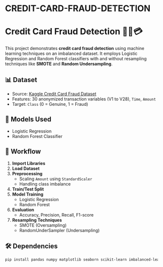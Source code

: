# CREDIT-CARD-FRAUD-DETECTION
# Credit Card Fraud Detection 🕵️‍♂️💳

This project demonstrates **credit card fraud detection** using machine learning techniques on an imbalanced dataset. It employs Logistic Regression and Random Forest classifiers with and without resampling techniques like **SMOTE** and **Random Undersampling**.

## 📊 Dataset

- Source: [Kaggle Credit Card Fraud Dataset](https://www.kaggle.com/mlg-ulb/creditcardfraud)
- Features: 30 anonymized transaction variables (V1 to V28), `Time`, `Amount`
- Target: `Class` (0 = Genuine, 1 = Fraud)

## 🧠 Models Used

- Logistic Regression
- Random Forest Classifier

## 🧪 Workflow

1. **Import Libraries**
2. **Load Dataset**
3. **Preprocessing**
   - Scaling `Amount` using `StandardScaler`
   - Handling class imbalance
4. **Train/Test Split**
5. **Model Training**
   - Logistic Regression
   - Random Forest
6. **Evaluation**
   - Accuracy, Precision, Recall, F1-score
7. **Resampling Techniques**
   - SMOTE (Oversampling)
   - RandomUnderSampler (Undersampling)

## 🛠️ Dependencies

```bash
pip install pandas numpy matplotlib seaborn scikit-learn imbalanced-learn
